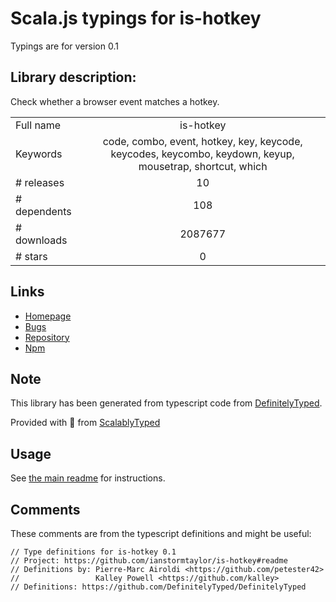 
# Scala.js typings for is-hotkey

Typings are for version 0.1

## Library description:
Check whether a browser event matches a hotkey.

|                    |                 |
| ------------------ | :-------------: |
| Full name          | is-hotkey |
| Keywords           | code, combo, event, hotkey, key, keycode, keycodes, keycombo, keydown, keyup, mousetrap, shortcut, which |
| # releases         | 10 |
| # dependents       | 108 |
| # downloads        | 2087677 |
| # stars            | 0 |

## Links
- [Homepage](https://github.com/ianstormtaylor/is-hotkey#readme)
- [Bugs](https://github.com/ianstormtaylor/is-hotkey/issues)
- [Repository](https://github.com/ianstormtaylor/is-hotkey)
- [Npm](https://www.npmjs.com/package/is-hotkey)
    


## Note
This library has been generated from typescript code from [DefinitelyTyped](https://definitelytyped.org).

Provided with :purple_heart: from [ScalablyTyped](https://github.com/oyvindberg/ScalablyTyped)

## Usage
See [the main readme](../../readme.md) for instructions.

## Comments

These comments are from the typescript definitions and might be useful:
```
// Type definitions for is-hotkey 0.1
// Project: https://github.com/ianstormtaylor/is-hotkey#readme
// Definitions by: Pierre-Marc Airoldi <https://github.com/petester42>
//                 Kalley Powell <https://github.com/kalley>
// Definitions: https://github.com/DefinitelyTyped/DefinitelyTyped

```

